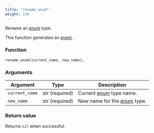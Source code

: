 ```yaml
---
title: "rename_enum"
weight: 198
---
```


Rename an [enum](../../data-types/enum) type.

This function generates an [event](../../overview/events).

### Function

`rename_enum(current_name, new_name);`

### Arguments

Argument | Type | Description
-------- | ---- | -----------
`current_name` | str (required) | Current [enum](../../data-types/enum) type name.
`new_name` | str (required) | New name for the [enum](../../data-types/enum) type.

### Return value

Returns `nil` when successful.
